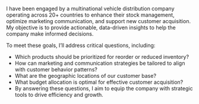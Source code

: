 I have been engaged by a multinational vehicle distribution company operating across 20+ countries to enhance their stock management, optimize marketing communication, and support new customer acquisition. My objective is to provide actionable, data-driven insights to help the company make informed decisions.

To meet these goals, I’ll address critical questions, including:

* Which products should be prioritized for reorder or reduced inventory?
* How can marketing and communication strategies be tailored to align with customer behavior patterns?
* What are the geographic locations of our customer base?
* What budget allocation is optimal for effective customer acquisition?
* By answering these questions, I aim to equip the company with strategic tools to drive efficiency and growth.
